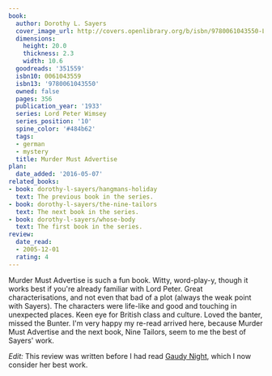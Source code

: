 ```yaml
---
book:
  author: Dorothy L. Sayers
  cover_image_url: http://covers.openlibrary.org/b/isbn/9780061043550-L.jpg
  dimensions:
    height: 20.0
    thickness: 2.3
    width: 10.6
  goodreads: '351559'
  isbn10: 0061043559
  isbn13: '9780061043550'
  owned: false
  pages: 356
  publication_year: '1933'
  series: Lord Peter Wimsey
  series_position: '10'
  spine_color: '#484b62'
  tags:
  - german
  - mystery
  title: Murder Must Advertise
plan:
  date_added: '2016-05-07'
related_books:
- book: dorothy-l-sayers/hangmans-holiday
  text: The previous book in the series.
- book: dorothy-l-sayers/the-nine-tailors
  text: The next book in the series.
- book: dorothy-l-sayers/whose-body
  text: The first book in the series.
review:
  date_read:
  - 2005-12-01
  rating: 4
---
```


Murder Must Advertise is such a fun book. Witty, word-play-y, though it works best if you're already familiar with Lord
Peter. Great characterisations, and not even that bad of a plot (always the weak point with Sayers). The characters were
life-like and good and touching in unexpected places. Keen eye for British class and culture. Loved the banter, missed
the Bunter. I'm very happy my re-read arrived here, because Murder Must Advertise and the next book, Nine Tailors, seem
to me the best of Sayers' work.

*Edit:* This review was written before I had read [Gaudy Night](/dorothy-l-sayers/gaudy-night), which I now consider her
best work.
